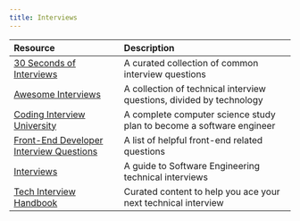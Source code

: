 ```yaml
---
title: Interviews
---
```


| Resource                                                                                                   | Description                                                          |
| :--------------------------------------------------------------------------------------------------------- | :------------------------------------------------------------------- |
| [30 Seconds of Interviews](https://github.com/30-seconds/30-seconds-of-interviews)                         | A curated collection of common interview questions                   |
| [Awesome Interviews](https://github.com/MaximAbramchuck/awesome-interview-questions)                       | A collection of technical interview questions, divided by technology |
| [Coding Interview University](https://github.com/jwasham/coding-interview-university)                      | A complete computer science study plan to become a software engineer |
| [Front-End Developer Interview Questions](https://github.com/h5bp/Front-end-Developer-Interview-Questions) | A list of helpful front-end related questions                        |
| [Interviews](https://github.com/kdn251/interviews)                                                         | A guide to Software Engineering technical interviews                 |
| [Tech Interview Handbook](https://github.com/yangshun/tech-interview-handbook)                             | Curated content to help you ace your next technical interview        |
